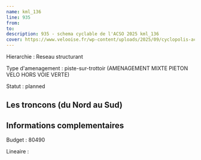 ```yaml
---
name: kml_136 
line: 935
from: 
to:  
description: 935 - schema cyclable de l'ACSO 2025 kml_136 
cover: https://www.velooise.fr/wp-content/uploads/2025/09/cyclopolis-acso-default.jpg
---
```

Hierarchie : Reseau structurant

Type d'amenagement : piste-sur-trottoir (AMENAGEMENT MIXTE PIETON VELO HORS VOIE VERTE)

Statut : planned

## Les troncons (du Nord au Sud)

## Informations complementaires

Budget  : 80490 

Lineaire :

